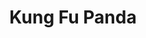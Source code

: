 ---
movieId: m_3
title: Kung Fu Panda
genre: Animacion
distributed: Paramount Pictures
release: 13 de noviembre de 2007
language: ENGLISH
synopsis: La historia se desarrolla en el Valle de la Paz, un lugar ficticio de la Antigua China habitado por animales antropomorfos. Po (Jack Black), un joven panda torpe y con sobrepeso, es un entusiasta del kung-fu que idolatra a los Cinco Furiosos, que son los guerreros más poderosos del kung fu, Tigresa (Angelina Jolie), Mono (Jackie Chan), Mantis (Seth Rogen), Víbora (Lucy Liu), y Grulla (David Cross), entrenados por el sabio Maestro Shifu (Dustin Hoffman), para proteger el valle. Debido a que trabaja en el restaurante de fideos de su padre oca,1​ el señor Ping (James Hong), se ve frustrado por su incapacidad de alcanzar el sueño de ser a su vez un maestro del kung fu.
actorsId: [a_3]
directorId: d_3
---
